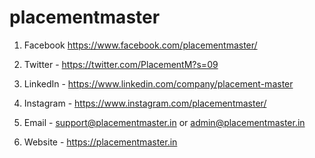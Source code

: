 # placementmaster

 1. Facebook https://www.facebook.com/placementmaster/ 

 2. Twitter - https://twitter.com/PlacementM?s=09 

 3. LinkedIn - https://www.linkedin.com/company/placement-master

 4. Instagram - https://www.instagram.com/placementmaster/
 
 5. Email - support@placementmaster.in or admin@placementmaster.in
 
 6. Website - https://placementmaster.in
 

